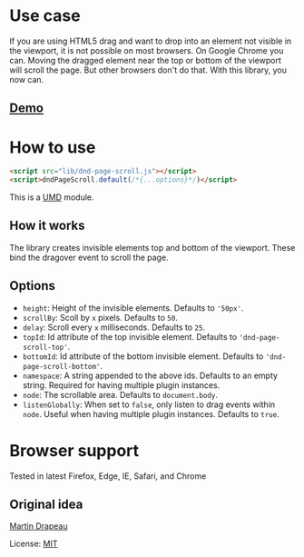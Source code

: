 # Use case
If you are using HTML5 drag and want to drop into an element not visible in the viewport,
it is not possible on most browsers. On Google Chrome you can. Moving the dragged element
near the top or bottom of the viewport will scroll the page. But other browsers don't do
that. With this library, you now can.

## [Demo](http://ePages-de.github.io/dnd-page-scroll/demo.html)

# How to use
```html
<script src="lib/dnd-page-scroll.js"></script>
<script>dndPageScroll.default(/*{...options}*/)</script>
```

This is a [UMD](https://github.com/umdjs/umd) module.

## How it works
The library creates invisible elements top and bottom of the viewport.
These bind the dragover event to scroll the page.

## Options
- `height`: Height of the invisible elements. Defaults to `'50px'`.
- `scrollBy`: Scoll by `x` pixels. Defaults to `50`.
- `delay`: Scroll every `x` milliseconds. Defaults to `25`.
- `topId`: Id attribute of the top invisible element. Defaults to `'dnd-page-scroll-top'`.
- `bottomId`: Id attribute of the bottom invisible element. Defaults to `'dnd-page-scroll-bottom'`.
- `namespace`: A string appended to the above ids. Defaults to an empty string. Required for having multiple plugin instances.
- `node`: The scrollable area. Defaults to `document.body`.
- `listenGlobally`: When set to `false`, only listen to drag events within `node`. Useful when having multiple plugin instances. Defaults to `true`.

# Browser support
Tested in latest Firefox, Edge, IE, Safari, and Chrome

## Original idea
[Martin Drapeau](https://github.com/martindrapeau/jQueryDndPageScroll)

License: [MIT](http://en.wikipedia.org/wiki/MIT_License)
